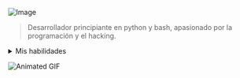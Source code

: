 ![Image](https://c4.wallpaperflare.com/wallpaper/670/229/280/anime-tengen-toppa-gurren-lagann-simon-tengen-toppa-gurren-lagann-wallpaper-preview.jpg)


> Desarrollador principiante en python y bash, apasionado por la programación y el hacking. 

<details>
  <summary>Mis habilidades</summary>

![Python](https://img.shields.io/badge/Python-3.9-blue?logo=python&logoColor=white)
![Bash](https://img.shields.io/badge/Bash-5.0-green?logo=gnu-bash&logoColor=white)
![Nodejs](https://img.shields.io/badge/Nodejs-14.17-orange?logo=nodedotjs&logoColor=white)

</details>


![Animated GIF](https://giffiles.alphacoders.com/149/149242.gif)